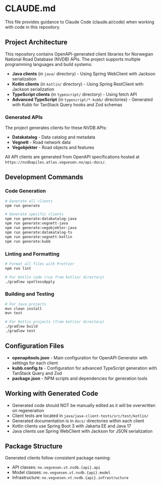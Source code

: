# CLAUDE.md

This file provides guidance to Claude Code (claude.ai/code) when working with code in this repository.

## Project Architecture

This repository contains OpenAPI-generated client libraries for Norwegian National Road Database (NVDB) APIs. The project supports multiple programming languages and build systems:

- **Java clients** (in `java/` directory) - Using Spring WebClient with Jackson serialization
- **Kotlin clients** (in `kotlin/` directory) - Using Spring RestClient with Jackson serialization
- **TypeScript clients** (in `typescript/` directory) - Using fetch API
- **Advanced TypeScript** (in `typescript/*-kubb/` directories) - Generated with Kubb for TanStack Query hooks and Zod schemas

### Generated APIs

The project generates clients for these NVDB APIs:

- **Datakatalog** - Data catalog and metadata
- **Vegnett** - Road network data
- **Vegobjekter** - Road objects and features

All API clients are generated from OpenAPI specifications hosted at `https://nvdbapiles.atlas.vegvesen.no/api-docs/`.

## Development Commands

### Code Generation

```bash
# Generate all clients
npm run generate

# Generate specific clients
npm run generate:datakatalog-java
npm run generate:vegnett-java
npm run generate:vegobjekter-java
npm run generate:datakatalog-ts
npm run generate:vegnett-kotlin
npm run generate:kubb
```

### Linting and Formatting

```bash
# Format all files with Prettier
npm run lint

# For Kotlin code (run from kotlin/ directory)
./gradlew spotlessApply
```

### Building and Testing

```bash
# For Java projects
mvn clean install
mvn test

# For Kotlin projects (from kotlin/ directory)
./gradlew build
./gradlew test
```

## Configuration Files

- **openapitools.json** - Main configuration for OpenAPI Generator with settings for each client
- **kubb.config.ts** - Configuration for advanced TypeScript generation with TanStack Query and Zod
- **package.json** - NPM scripts and dependencies for generation tools

## Working with Generated Code

- Generated code should NOT be manually edited as it will be overwritten on regeneration
- Client tests are located in `java/java-client-tests/src/test/kotlin/`
- Generated documentation is in `docs/` directories within each client
- Kotlin clients use Spring Boot 3 with Jakarta EE and Java 17
- Java clients use Spring WebClient with Jackson for JSON serialization

## Package Structure

Generated clients follow consistent package naming:

- API classes: `no.vegvesen.vt.nvdb.{api}.api`
- Model classes: `no.vegvesen.vt.nvdb.{api}.model`
- Infrastructure: `no.vegvesen.vt.nvdb.{api}.infrastructure`
